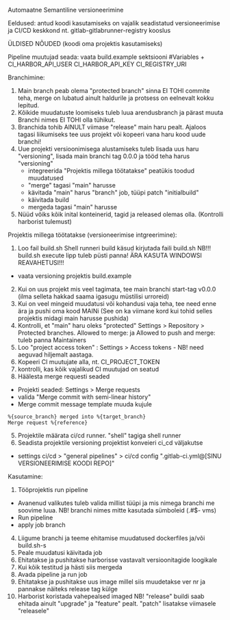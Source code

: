 Automaatne Semantiline versioneerimine

Eeldused: antud koodi kasutamiseks on vajalik seadistatud versioneerimise ja CI/CD keskkond nt. gitlab-gitlabrunner-registry kooslus

ÜLDISED NÕUDED (koodi oma projektis kasutamiseks)

Pipeline muutujad seada:
vaata build.example sektsiooni #Variables
+
CI_HARBOR_API_USER
CI_HARBOR_API_KEY
CI_REGISTRY_URI




Branchimine:
1. Main branch peab olema "protected branch" sinna EI TOHI commite teha, merge on lubatud ainult haldurile ja protsess on eelnevalt kokku lepitud. 
2. Kõikide muudatuste loomiseks tuleb luua arendusbranch ja pärast muuta Branchi nimes EI TOHI olla tühikut. 
3. Branchida tohib AINULT viimase "release" main haru pealt. Ajaloos tagasi liikumiseks tee uus projekt või kopeeri vana haru kood uude branchi!
4. Uue projekti versioonimisega alustamiseks tuleb lisada uus haru "versioning", lisada main branchi tag 0.0.0 ja tööd teha harus "versioning" 
   * integreerida "Projektis millega töötatakse" peatükis toodud muudatused
   * "merge" tagasi "main" harusse
   * kävitada "main" harus "branch" job, tüüpi patch "initialbuild"
   * käivitada build
   * mergeda tagasi "main" harusse
5. Nüüd võiks kõik inital konteinerid, tagid ja released olemas olla. (Kontrolli harborist tulemust)

Projektis millega töötatakse (versioneerimise intgreerimine):
1. Loo fail build.sh Shell runneri build käsud kirjutada faili build.sh NB!!! build.sh execute lipp tuleb püsti panna! ÄRA KASUTA WINDOWSI REAVAHETUSI!!! 
  * vaata versioning projektis build.example
2. Kui on uus projekt mis veel tagimata, tee main branchi start-tag v0.0.0 (ilma selleta hakkad saama igasugu müstilisi urroreid)
3. Kui on veel mingeid muudatusi või kohandusi vaja teha, tee need enne ära ja pushi oma kood MAINi (See on ka viimane kord kui tohid selles projektis midagi main harusse pushida)
1. Kontrolli, et "main" haru oleks "protected" Settings > Repository > Protected branches. Allowed to merge: ja Allowed to push and merge: tuleb panna Maintainers
2. Loo "project access token" : Settings > Access tokens - NB! need aeguvad hiljemalt aastaga.
2. Kopeeri CI muutujate alla, nt. CI_PROJECT_TOKEN
3. kontrolli, kas kõik vajalikud CI muutujad on seatud
4. Häälesta merge requesti seaded 
  * Projekti seaded: Settings > Merge requests
  * valida "Merge commit with semi-linear history"
  * Merge commit message template muuda kujule
  ```
  %{source_branch} merged into %{target_branch}
  Merge request %{reference}
  ```
5. Projektile määrata ci/cd runner. "shell" tagiga shell runner
6. Seadista projektile versioning projektist konveieri ci_cd väljakutse
  * settings ci/cd > "general pipelines" > ci/cd config ".gitlab-ci.yml@[SINU VERSIONEERIMISE KOODI REPO]"
 

Kasutamine:
1. Tööprojektis run pipeline
  * Avanenud valikutes tuleb valida millist tüüpi ja mis nimega branchi me soovime luua. NB! branchi nimes mitte kasutada sümboleid (.#$- vms)
  * Run pipeline
  * apply job branch
4. Liigume branchi ja teeme ehitamise muudatused dockerfiles ja/või build.sh-s
5. Peale muudatusi käivitada job
6. Ehitatakse ja pushitakse harborisse vastavalt versioonitagide loogikale
7. Kui kõik testitud ja hästi siis mergeda
8. Avada pipeline ja run job
9. Ehitatakse ja pushitakse uus image millel siis muudetakse ver nr ja pannakse näiteks release tag külge
10. Harborist koristada vahepealsed imaged
NB! "release" buildi saab ehitada ainult "upgrade" ja "feature" pealt. "patch" lisatakse viimasele "releasele" 
